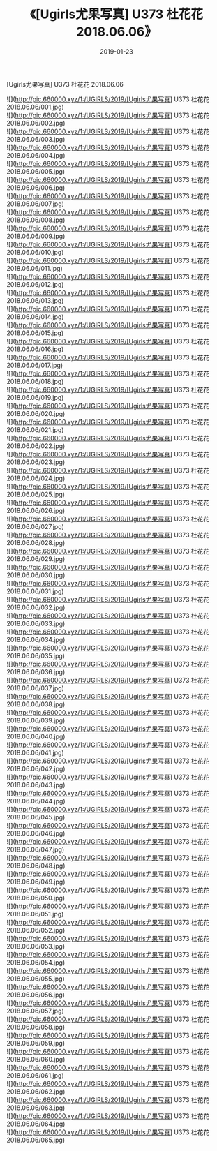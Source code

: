﻿---
layout: post
title:  《[Ugirls尤果写真] U373 杜花花 2018.06.06》
date:   2019-01-23
img: http://pic.660000.xyz/1:/UGIRLS/2019/[Ugirls尤果写真] U373 杜花花 2018.06.06/000.jpg
categories: [美女, 清纯, 唯美]
---

[Ugirls尤果写真] U373 杜花花 2018.06.06

 ![](http://pic.660000.xyz/1:/UGIRLS/2019/[Ugirls尤果写真] U373 杜花花 2018.06.06/001.jpg) <br>![](http://pic.660000.xyz/1:/UGIRLS/2019/[Ugirls尤果写真] U373 杜花花 2018.06.06/002.jpg) <br>![](http://pic.660000.xyz/1:/UGIRLS/2019/[Ugirls尤果写真] U373 杜花花 2018.06.06/003.jpg) <br>![](http://pic.660000.xyz/1:/UGIRLS/2019/[Ugirls尤果写真] U373 杜花花 2018.06.06/004.jpg) <br>![](http://pic.660000.xyz/1:/UGIRLS/2019/[Ugirls尤果写真] U373 杜花花 2018.06.06/005.jpg) <br>![](http://pic.660000.xyz/1:/UGIRLS/2019/[Ugirls尤果写真] U373 杜花花 2018.06.06/006.jpg) <br>![](http://pic.660000.xyz/1:/UGIRLS/2019/[Ugirls尤果写真] U373 杜花花 2018.06.06/007.jpg) <br>![](http://pic.660000.xyz/1:/UGIRLS/2019/[Ugirls尤果写真] U373 杜花花 2018.06.06/008.jpg) <br>![](http://pic.660000.xyz/1:/UGIRLS/2019/[Ugirls尤果写真] U373 杜花花 2018.06.06/009.jpg) <br>![](http://pic.660000.xyz/1:/UGIRLS/2019/[Ugirls尤果写真] U373 杜花花 2018.06.06/010.jpg) <br>![](http://pic.660000.xyz/1:/UGIRLS/2019/[Ugirls尤果写真] U373 杜花花 2018.06.06/011.jpg) <br>![](http://pic.660000.xyz/1:/UGIRLS/2019/[Ugirls尤果写真] U373 杜花花 2018.06.06/012.jpg) <br>![](http://pic.660000.xyz/1:/UGIRLS/2019/[Ugirls尤果写真] U373 杜花花 2018.06.06/013.jpg) <br>![](http://pic.660000.xyz/1:/UGIRLS/2019/[Ugirls尤果写真] U373 杜花花 2018.06.06/014.jpg) <br>![](http://pic.660000.xyz/1:/UGIRLS/2019/[Ugirls尤果写真] U373 杜花花 2018.06.06/015.jpg) <br>![](http://pic.660000.xyz/1:/UGIRLS/2019/[Ugirls尤果写真] U373 杜花花 2018.06.06/016.jpg) <br>![](http://pic.660000.xyz/1:/UGIRLS/2019/[Ugirls尤果写真] U373 杜花花 2018.06.06/017.jpg) <br>![](http://pic.660000.xyz/1:/UGIRLS/2019/[Ugirls尤果写真] U373 杜花花 2018.06.06/018.jpg) <br>![](http://pic.660000.xyz/1:/UGIRLS/2019/[Ugirls尤果写真] U373 杜花花 2018.06.06/019.jpg) <br>![](http://pic.660000.xyz/1:/UGIRLS/2019/[Ugirls尤果写真] U373 杜花花 2018.06.06/020.jpg) <br>![](http://pic.660000.xyz/1:/UGIRLS/2019/[Ugirls尤果写真] U373 杜花花 2018.06.06/021.jpg) <br>![](http://pic.660000.xyz/1:/UGIRLS/2019/[Ugirls尤果写真] U373 杜花花 2018.06.06/022.jpg) <br>![](http://pic.660000.xyz/1:/UGIRLS/2019/[Ugirls尤果写真] U373 杜花花 2018.06.06/023.jpg) <br>![](http://pic.660000.xyz/1:/UGIRLS/2019/[Ugirls尤果写真] U373 杜花花 2018.06.06/024.jpg) <br>![](http://pic.660000.xyz/1:/UGIRLS/2019/[Ugirls尤果写真] U373 杜花花 2018.06.06/025.jpg) <br>![](http://pic.660000.xyz/1:/UGIRLS/2019/[Ugirls尤果写真] U373 杜花花 2018.06.06/026.jpg) <br>![](http://pic.660000.xyz/1:/UGIRLS/2019/[Ugirls尤果写真] U373 杜花花 2018.06.06/027.jpg) <br>![](http://pic.660000.xyz/1:/UGIRLS/2019/[Ugirls尤果写真] U373 杜花花 2018.06.06/028.jpg) <br>![](http://pic.660000.xyz/1:/UGIRLS/2019/[Ugirls尤果写真] U373 杜花花 2018.06.06/029.jpg) <br>![](http://pic.660000.xyz/1:/UGIRLS/2019/[Ugirls尤果写真] U373 杜花花 2018.06.06/030.jpg) <br>![](http://pic.660000.xyz/1:/UGIRLS/2019/[Ugirls尤果写真] U373 杜花花 2018.06.06/031.jpg) <br>![](http://pic.660000.xyz/1:/UGIRLS/2019/[Ugirls尤果写真] U373 杜花花 2018.06.06/032.jpg) <br>![](http://pic.660000.xyz/1:/UGIRLS/2019/[Ugirls尤果写真] U373 杜花花 2018.06.06/033.jpg) <br>![](http://pic.660000.xyz/1:/UGIRLS/2019/[Ugirls尤果写真] U373 杜花花 2018.06.06/034.jpg) <br>![](http://pic.660000.xyz/1:/UGIRLS/2019/[Ugirls尤果写真] U373 杜花花 2018.06.06/035.jpg) <br>![](http://pic.660000.xyz/1:/UGIRLS/2019/[Ugirls尤果写真] U373 杜花花 2018.06.06/036.jpg) <br>![](http://pic.660000.xyz/1:/UGIRLS/2019/[Ugirls尤果写真] U373 杜花花 2018.06.06/037.jpg) <br>![](http://pic.660000.xyz/1:/UGIRLS/2019/[Ugirls尤果写真] U373 杜花花 2018.06.06/038.jpg) <br>![](http://pic.660000.xyz/1:/UGIRLS/2019/[Ugirls尤果写真] U373 杜花花 2018.06.06/039.jpg) <br>![](http://pic.660000.xyz/1:/UGIRLS/2019/[Ugirls尤果写真] U373 杜花花 2018.06.06/040.jpg) <br>![](http://pic.660000.xyz/1:/UGIRLS/2019/[Ugirls尤果写真] U373 杜花花 2018.06.06/041.jpg) <br>![](http://pic.660000.xyz/1:/UGIRLS/2019/[Ugirls尤果写真] U373 杜花花 2018.06.06/042.jpg) <br>![](http://pic.660000.xyz/1:/UGIRLS/2019/[Ugirls尤果写真] U373 杜花花 2018.06.06/043.jpg) <br>![](http://pic.660000.xyz/1:/UGIRLS/2019/[Ugirls尤果写真] U373 杜花花 2018.06.06/044.jpg) <br>![](http://pic.660000.xyz/1:/UGIRLS/2019/[Ugirls尤果写真] U373 杜花花 2018.06.06/045.jpg) <br>![](http://pic.660000.xyz/1:/UGIRLS/2019/[Ugirls尤果写真] U373 杜花花 2018.06.06/046.jpg) <br>![](http://pic.660000.xyz/1:/UGIRLS/2019/[Ugirls尤果写真] U373 杜花花 2018.06.06/047.jpg) <br>![](http://pic.660000.xyz/1:/UGIRLS/2019/[Ugirls尤果写真] U373 杜花花 2018.06.06/048.jpg) <br>![](http://pic.660000.xyz/1:/UGIRLS/2019/[Ugirls尤果写真] U373 杜花花 2018.06.06/049.jpg) <br>![](http://pic.660000.xyz/1:/UGIRLS/2019/[Ugirls尤果写真] U373 杜花花 2018.06.06/050.jpg) <br>![](http://pic.660000.xyz/1:/UGIRLS/2019/[Ugirls尤果写真] U373 杜花花 2018.06.06/051.jpg) <br>![](http://pic.660000.xyz/1:/UGIRLS/2019/[Ugirls尤果写真] U373 杜花花 2018.06.06/052.jpg) <br>![](http://pic.660000.xyz/1:/UGIRLS/2019/[Ugirls尤果写真] U373 杜花花 2018.06.06/053.jpg) <br>![](http://pic.660000.xyz/1:/UGIRLS/2019/[Ugirls尤果写真] U373 杜花花 2018.06.06/054.jpg) <br>![](http://pic.660000.xyz/1:/UGIRLS/2019/[Ugirls尤果写真] U373 杜花花 2018.06.06/055.jpg) <br>![](http://pic.660000.xyz/1:/UGIRLS/2019/[Ugirls尤果写真] U373 杜花花 2018.06.06/056.jpg) <br>![](http://pic.660000.xyz/1:/UGIRLS/2019/[Ugirls尤果写真] U373 杜花花 2018.06.06/057.jpg) <br>![](http://pic.660000.xyz/1:/UGIRLS/2019/[Ugirls尤果写真] U373 杜花花 2018.06.06/058.jpg) <br>![](http://pic.660000.xyz/1:/UGIRLS/2019/[Ugirls尤果写真] U373 杜花花 2018.06.06/059.jpg) <br>![](http://pic.660000.xyz/1:/UGIRLS/2019/[Ugirls尤果写真] U373 杜花花 2018.06.06/060.jpg) <br>![](http://pic.660000.xyz/1:/UGIRLS/2019/[Ugirls尤果写真] U373 杜花花 2018.06.06/061.jpg) <br>![](http://pic.660000.xyz/1:/UGIRLS/2019/[Ugirls尤果写真] U373 杜花花 2018.06.06/062.jpg) <br>![](http://pic.660000.xyz/1:/UGIRLS/2019/[Ugirls尤果写真] U373 杜花花 2018.06.06/063.jpg) <br>![](http://pic.660000.xyz/1:/UGIRLS/2019/[Ugirls尤果写真] U373 杜花花 2018.06.06/064.jpg) <br>![](http://pic.660000.xyz/1:/UGIRLS/2019/[Ugirls尤果写真] U373 杜花花 2018.06.06/065.jpg) <br>